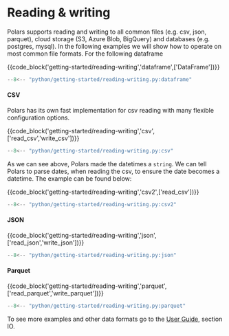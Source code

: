 # Reading & writing

Polars supports reading and writing to all common files (e.g. csv, json, parquet), cloud storage (S3, Azure Blob, BigQuery) and databases (e.g. postgres, mysql). In the following examples we will show how to operate on most common file formats. For the following dataframe

{{code_block('getting-started/reading-writing','dataframe',['DataFrame'])}}

```python exec="on" result="text" session="getting-started/reading"
--8<-- "python/getting-started/reading-writing.py:dataframe"
```

#### CSV

Polars has its own fast implementation for csv reading with many flexible configuration options.

{{code_block('getting-started/reading-writing','csv',['read_csv','write_csv'])}}

```python exec="on" result="text" session="getting-started/reading"
--8<-- "python/getting-started/reading-writing.py:csv"
```

As we can see above, Polars made the datetimes a `string`. We can tell Polars to parse dates, when reading the csv, to ensure the date becomes a datetime. The example can be found below:

{{code_block('getting-started/reading-writing','csv2',['read_csv'])}}

```python exec="on" result="text" session="getting-started/reading"
--8<-- "python/getting-started/reading-writing.py:csv2"
```

#### JSON

{{code_block('getting-started/reading-writing','json',['read_json','write_json'])}}

```python exec="on" result="text" session="getting-started/reading"
--8<-- "python/getting-started/reading-writing.py:json"
```

#### Parquet

{{code_block('getting-started/reading-writing','parquet',['read_parquet','write_parquet'])}}

```python exec="on" result="text" session="getting-started/reading"
--8<-- "python/getting-started/reading-writing.py:parquet"
```

To see more examples and other data formats go to the [User Guide](../user-guide/io/csv.md), section IO.

